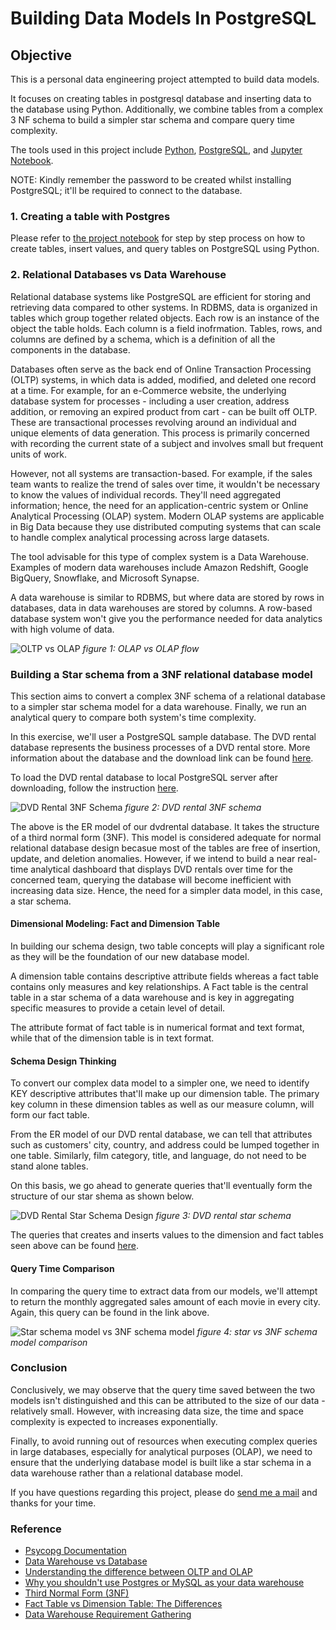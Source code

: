 # Building Data Models In PostgreSQL

## Objective

This is a personal data engineering project attempted to build data models.

It focuses on creating tables in postgresql database and inserting data to the database using Python. Additionally, we combine tables from a complex 3 NF schema to build a simpler star schema and compare query time complexity.

The tools used in this project include [Python](https://www.python.org/downloads/), [PostgreSQL](https://www.postgresql.org/download/), and [Jupyter Notebook](https://www.anaconda.com/products/distribution).

NOTE: Kindly remember the password to be created whilst installing PostgreSQL; it'll be required to connect to the database.

### 1. Creating a table with Postgres

Please refer to [the project notebook](build_data_model.ipynb) for step by step process on how to create tables, insert values, and query tables on PostgreSQL using Python.

### 2. Relational Databases vs Data Warehouse

Relational database systems like PostgreSQL are efficient for storing and retrieving data compared to other systems. In RDBMS, data is organized in tables which group together related objects. Each row is an instance of the object the table holds. Each column is a field inofrmation. Tables, rows, and columns are defined by a schema, which is a definition of all the components in the database.

Databases often serve as the back end of Online Transaction Processing (OLTP) systems, in which data is added, modified, and deleted one record at a time. For example, for an e-Commerce website, the underlying database system for processes - including a user creation, address addition, or removing an expired product from cart - can be built off OLTP. These are transactional processes revolving around an individual and unique elements of data generation. This process is primarily concerned with recording the current state of a subject and involves small but frequent units of work.

However, not all systems are transaction-based. For example, if the sales team wants to realize the trend of sales over time, it wouldn't be necessary to know the values of individual records. They'll need aggregated information; hence, the need for an application-centric system or Online Analytical Processing (OLAP) system. Modern OLAP systems are applicable in Big Data because they use distributed computing systems that can scale to handle complex analytical processing across large datasets. 

The tool advisable for this type of complex system is a Data Warehouse. Examples of modern data warehouses include Amazon Redshift, Google BigQuery, Snowflake, and Microsoft Synapse.

A data warehouse is similar to RDBMS, but where data are stored by rows in databases, data in data warehouses are stored by columns.
A row-based database system won't give you the performance needed for data analytics with high volume of data.

![OLTP vs OLAP](Images/oltp_vs_olap_flow.png)
*figure 1: OLAP vs OLAP flow*

### Building a Star schema from a 3NF relational database model

This section aims to convert a complex 3NF schema of a relational database to a simpler star schema model for a data warehouse. Finally, we run an analytical query to compare both system's time complexity.

In this exercise, we'll user a PostgreSQL sample database. The DVD rental database represents the business processes of a DVD rental store. More information about the database and the download link can be found [here](https://www.postgresqltutorial.com/postgresql-getting-started/postgresql-sample-database/).

To load the DVD rental database to local PostgreSQL server after downloading, follow the instruction [here](https://www.postgresqltutorial.com/postgresql-getting-started/load-postgresql-sample-database/).

![DVD Rental 3NF Schema](Images/3nf_schema.png)
*figure 2: DVD rental 3NF schema*

The above is the ER model of our dvdrental database. It takes the structure of a third normal form (3NF). This model is considered adequate for normal relational database design becasue most of the tables are free of insertion, update, and deletion anomalies. However, if we intend to build a near real-time analytical dashboard that displays DVD rentals over time for the concerned team, querying the database will become inefficient with increasing data size. Hence, the need for a simpler data model, in this case, a star schema.

#### Dimensional Modeling: Fact and Dimension Table

In building our schema design, two table concepts will play a significant role as they will be the foundation of our new database model.

A dimension table contains descriptive attribute fields whereas a fact table contains only measures and key relationships. A Fact table is the central table in a star schema of a data warehouse and is key in aggregating specific measures to provide a cetain level of detail.

The attribute format of fact table is in numerical format and text format, while that of the dimension table is in text format.

#### Schema Design Thinking

To convert our complex data model to a simpler one, we need to identify KEY descriptive attributes that'll make up our dimension table. The primary key column in these dimension tables as well as our measure column, will form our fact table.

From the ER model of our DVD rental database, we can tell that attributes such as customers' city, country, and address could be lumped together in one table. Similarly, film category, title, and language, do not need to be stand alone tables.

On this basis, we go ahead to generate queries that'll eventually form the structure of our star shema as shown below. 

![DVD Rental Star Schema Design](Images/star_schema.jpg)
*figure 3: DVD rental star schema*

The queries that creates and inserts values to the dimension and fact tables seen above can be found [here](queries.txt).


#### Query Time Comparison

In comparing the query time to extract data from our models, we'll attempt to return the monthly aggregated sales amount of each movie in every city. Again, this query can be found in the link above.

![Star schema model vs 3NF schema model](Images/query_comparison.png)
*figure 4: star vs 3NF schema model comparison*

### Conclusion

Conclusively, we may observe that the query time saved between the two models isn't distinguished and this can be attributed to the size of our data - relatively small. However, with increasing data size, the time and space complexity is expected to increases exponentially. 

Finally, to avoid running out of resources when executing complex queries in large databases, especially for analytical purposes (OLAP), we need to ensure that the underlying database model is built like a star schema in a data warehouse rather than a relational database model.

If you have questions regarding this project, please do [send me a mail](mailto:chidindego@gmail.com) and thanks for your time. 

### Reference

- [Psycopg Documentation](https://www.psycopg.org/docs/)
- [Data Warehouse vs Database](https://www.fivetran.com/blog/data-warehouse-vs-database)
- [Understanding the difference between OLTP and OLAP](https://www.fivetran.com/blog/oltp-vs-olap-what-is-the-difference?_gl=1*ym12pv*_ga*MTc2MjEwMTk3NS4xNjc0Mjg4NDI3*_ga_NE72Z5F3GB*MTY3NDI4ODQyNy4xLjAuMTY3NDI4ODQyNy4wLjAuMA..)
- [Why you shouldn't use Postgres or MySQL as your data warehouse](https://www.fivetran.com/blog/why-you-shouldnt-use-postgres-data-warehouse?_gl=1*1a24cbl*_ga*MTc2MjEwMTk3NS4xNjc0Mjg4NDI3*_ga_NE72Z5F3GB*MTY3NDI5Mzc5MS4yLjEuMTY3NDI5NDE1NS4wLjAuMA..)
- [Third Normal Form (3NF)](https://www.geeksforgeeks.org/third-normal-form-3nf/)
- [Fact Table vs Dimension Table: The Differences](https://allthingssql.com/fact-table-vs-dimension-table/)
- [Data Warehouse Requirement Gathering](https://www.selecthub.com/business-intelligence/data-warehouse-requirements-gathering/)